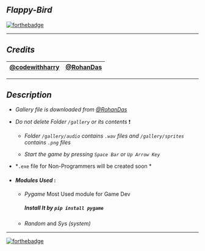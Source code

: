 ## *Flappy-Bird* <br> 
[![forthebadge ](https://forthebadge.com/images/badges/made-with-python.svg)](https://forthebadge.com)
- - - 

## *Credits*
|[@codewithharry](https://www.youtube.com/channel/UCeVMnSShP_Iviwkknt83cww)| [@RohanDas](https://github.com/RohanDas28/Flappybird-By-Rohan)|
|--|--|
- - - 
## *Description*

  - *Gallery file is downloaded from [@RohanDas](https://github.com/RohanDas28/Flappybird-By-Rohan)*

  - *Do not delete Folder `/gallery` or its contents* :heavy_exclamation_mark:
    - *Folder `/gallery/audio` contains `.wav` files and `/gallery/sprites` contains `.png` files*

    - *Start the game by pressing `Space Bar` or `Up Arrow Key`*
  
  - *`.exe` file for Non-Programmers will be created soon *

  - #### *Modules Used* :
    - *Pygame* Most Used module for Game Dev 
      ##### Install It by `pip install pygame`
    - *Random* and *Sys (system)*
- - -
[![forthebadge](https://forthebadge.com/images/badges/built-with-love.svg)](https://forthebadge.com)